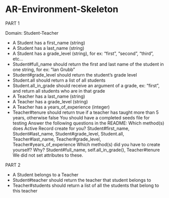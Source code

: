 # AR-Environment-Skeleton


 PART 1

Domain: Student-Teacher
- A Student has a first_name (string)
- A Student has a last_name (string)
- A Student has a grade_level (string), for ex: “first”, “second”, “third”, etc...
- Student#full_name should return the first and last name of the student in one string, for ex: “Ian Grubb”
- Student#grade_level should return the student’s grade level
- Student.all should return a list of all students
- Student.all_in_grade should receive an argument of a grade, ex: “first”, and return all students who are in that grade
- A Teacher has a last_name (string)
- A Teacher has a grade_level (string)
- A Teacher has a years_of_experience (integer)
- Teacher#tenure should return true if a teacher has taught more than 5 years, otherwise false
You should have a completed seeds file for testing
Answer the following questions in the README:
Which method(s) does Active Record create for you?
    Student#first_name, Student#last_name, Student#grade_level, Student.all, Teacher#last_name, Teacher#grade_level, Teacher#years_of_experience
Which method(s) did you have to create yourself? Why?
    Student#full_name, self.all_in_grade(), Teacher#tenure
    We did not set attributes to these.


PART 2
- A Student belongs to a Teacher
- Student#teacher should return the teacher that student belongs to
- Teacher#students should return a list of all the students that belong to this teacher